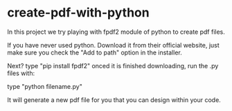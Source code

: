 # create-pdf-with-python
In this project we try playing with fpdf2 module of python to create pdf files. 

If you have never used python. Download it from their official website, just make sure you check the "Add to path" option in the installer. 

Next? 
type "pip install fpdf2"
onced it is finished downloading, run the .py files with:

type "python filename.py"

It will generate a new pdf file for you that you can design within your code. 

